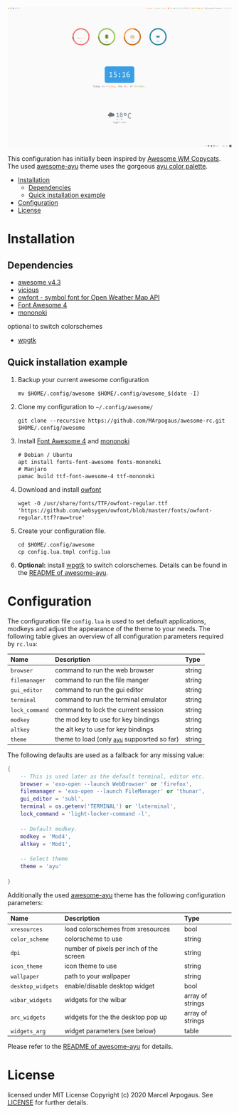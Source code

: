 ![](img/rec.gif)

This configuration has initially been inspired by [Awesome WM Copycats][awesome-copycats].
The used [awesome-ayu][ayu] theme uses the gorgeous [ayu color palette][ayu-colors].

<!-- MarkdownTOC autolink="true" -->

- [Installation](#installation)
    - [Dependencies](#dependencies)
    - [Quick installation example](#quick-installation-example)
- [Configuration](#configuration)
- [License](#license)

<!-- /MarkdownTOC -->


# Installation

## Dependencies

 * [awesome v4.3][awesome]
 * [vicious][vicious]
 * [owfont - symbol font for Open Weather Map API][owfont]
 * [Font Awesome 4][font-awesome4]
 * [mononoki][mononoki]

optional to switch colorschemes

 * [wpgtk][wpgtk]

## Quick installation example

 1. Backup your current awesome configuration
    ```shell
    mv $HOME/.config/awesome $HOME/.config/awesome_$(date -I)
    ```

 2. Clone my configuration to `~/.config/awesome/`
    ```shell
    git clone --recursive https://github.com/MArpogaus/awesome-rc.git $HOME/.config/awesome 
    ```

 1. Install [Font Awesome 4][font-awesome4] and [mononoki][mononoki]
    ```shell
    # Debian / Ubuntu
    apt install fonts-font-awesome fonts-mononoki
    # Manjaro
    pamac build ttf-font-awesome-4 ttf-mononoki
    ```
 
 1. Download and install [owfont][owfont]
    ```shell
    wget -O /usr/share/fonts/TTF/owfont-regular.ttf 'https://github.com/websygen/owfont/blob/master/fonts/owfont-regular.ttf?raw=true'
    ```

 1. Create your configuration file.
    ```shell
    cd $HOME/.config/awesome 
    cp config.lua.tmpl config.lua
    ```

 1. **Optional:** install [wpgtk][wpgtk] to switch colorschemes.
    Details can be found in the [README of awesome-ayu][readme-of-awesome-ayu].

# Configuration

The configuration file `config.lua` is used to set default applications, modkeys and adjust the appearance of the theme to your needs.
The following table gives an overview of all configuration parameters required by `rc.lua`:

| Name           | Description                                        | Type   |
|:---------------|:---------------------------------------------------|:-------|
| `browser`      | command to run the web browser                     | string |
| `filemanager`  | command to run the file manger                     | string |
| `gui_editor`   | command to run the gui editor                      | string |
| `terminal`     | command to run the terminal emulator               | string |
| `lock_command` | command to lock the current session                | string |
| `modkey`       | the mod key to use for key bindings                | string |
| `altkey`       | the alt key to use for key bindings                | string |
| `theme`        | theme to load (only [`ayu`][ayu] supposrted so far) | string |

The following defaults are used as a fallback for any missing value:

```lua
{
    -- This is used later as the default terminal, editor etc.
    browser = 'exo-open --launch WebBrowser' or 'firefox',
    filemanager = 'exo-open --launch FileManager' or 'thunar',
    gui_editor = 'subl',
    terminal = os.getenv('TERMINAL') or 'lxterminal',
    lock_command = 'light-locker-command -l',

    -- Default modkey.
    modkey = 'Mod4',
    altkey = 'Mod1',

    -- Select theme
    theme = 'ayu'

}
```

Additionally the used [awesome-ayu][ayu] theme has the following configuration parameters:

| Name              | Description                             | Type             |
|:------------------|:----------------------------------------|:-----------------|
| `xresources`      | load colorschemes from xresources       | bool             |
| `color_scheme`    | colorscheme to use                      | string           |
| `dpi`             | number of pixels per inch of the screen | string           |
| `icon_theme`      | icon theme to use                       | string           |
| `wallpaper`       | path to your wallpaper                  | string           |
| `desktop_widgets` | enable/disable desktop widget           | bool             |
| `wibar_widgets`   | widgets for the wibar                   | array of strings |
| `arc_widgets`     | widgets for the the desktop pop up      | array of strings |
| `widgets_arg`     | widget parameters (see below)           | table            |

Please refer to the [README of awesome-ayu][readme-of-awesome-ayu] for details.

# License

licensed under MIT License Copyright (c) 2020 Marcel Arpogaus. See [LICENSE](LICENSE) for further details.

[awesome-copycats]: https://github.com/lcpz/awesome-copycats
[ayu]: https://github.com/MArpogaus/awesome-ayu
[ayu-colors]: https://github.com/ayu-theme/ayu-colors
[awesome]: https://awesomewm.org/
[vicious]: https://github.com/vicious-widgets/vicious
[owfont]: http://websygen.github.io/owfont/
[font-awesome4]: https://github.com/FortAwesome/Font-Awesome
[mononoki]: https://madmalik.github.io/mononoki/
[wpgtk]: https://github.com/deviantfero/wpgtk
[json-colorschemes]: https://github.com/deviantfero/wpgtk/wiki/Colorschemes#import-a-colorscheme
[readme-of-awesome-ayu]: https://github.com/MArpogaus/awesome-ayu/blob/master/README.md
[wpk-templates]: https://github.com/deviantfero/wpgtk-templates
[xsettingsd]: https://wiki.archlinux.org/index.php/Xsettingsd
